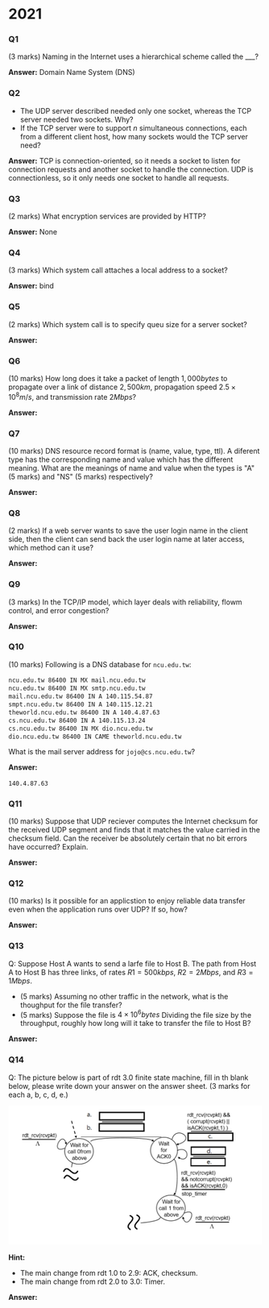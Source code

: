 # 2021

### Q1
(3 marks) Naming in the Internet uses a hierarchical scheme called the ___?

**Answer:**
Domain Name System (DNS)

### Q2
- The UDP server described needed only one socket, whereas the TCP server needed two sockets. Why?
- If the TCP server were to support $n$ simultaneous connections, each from a different client host, how many sockets would the TCP server need?


**Answer:**
TCP is connection-oriented, so it needs a socket to listen for connection requests and another socket to handle the connection. UDP is connectionless, so it only needs one socket to handle all requests.

### Q3
(2 marks) What encryption services are provided by HTTP?

**Answer:**
None

### Q4
(3 marks) Which system call attaches a local address to a socket?

**Answer:**
bind

### Q5
(2 marks) Which system call is to specify queu size for a server socket?

**Answer:**

### Q6
(10 marks) How long does it take a packet of length $1,000 bytes$ to propagate over a link of distance $2,500 km$, propagation speed $2.5 × 10^8 m/s$, and transmission rate $2 Mbps$? 

**Answer:**

### Q7
(10 marks) DNS resource record format is (name, value, type, ttl). A diferent type has the corresponding name and value which has the different meaning. What are the meanings of name and value when the types is "A" (5 marks) and "NS" (5 marks) respectively?

**Answer:**


### Q8
(2 marks) If a web server wants to save the user login name in the client side, then the client can send back the user login name at later access, which method can it use?

**Answer:**

### Q9
(3 marks) In the TCP/IP model, which layer deals with reliability, flowm control, and error congestion?

**Answer:**

### Q10
(10 marks) Following is a DNS database for `ncu.edu.tw`:

```shell
ncu.edu.tw 86400 IN MX mail.ncu.edu.tw
ncu.edu.tw 86400 IN MX smtp.ncu.edu.tw
mail.ncu.edu.tw 86400 IN A 140.115.54.87
smpt.ncu.edu.tw 86400 IN A 140.115.12.21
theworld.ncu.edu.tw 86400 IN A 140.4.87.63
cs.ncu.edu.tw 86400 IN A 140.115.13.24
cs.ncu.edu.tw 86400 IN MX dio.ncu.edu.tw
dio.ncu.edu.tw 86400 IN CAME theworld.ncu.edu.tw
```

What is the mail server address for `jojo@cs.ncu.edu.tw`?


**Answer:**

`140.4.87.63`

### Q11
(10 marks) Suppose that UDP reciever computes the Internet checksum for the received UDP segment and finds that it matches the value carried in the checksum field. Can the receiver be absolutely certain that no bit errors have occurred? Explain.

**Answer:**

### Q12
(10 marks) Is it possible for an applicstion to enjoy reliable data transfer even when the application runs over UDP? If so, how?

**Answer:**


### Q13 
Q: Suppose Host A wants to send a larfe file to Host B. The path from Host A to Host B has three links, of rates $R1 = 500 kbps$, $R2 = 2 Mbps$, and $R3 = 1 Mbps$.

- (5 marks) Assuming no other traffic in the network, what is the thoughput for the file transfer?
- (5 marks) Suppose the file is $4 × 10^6 bytes$ Dividing the file size by the throughput, roughly how long will it take to transfer the file to Host B?


**Answer:**

### Q14
Q: The picture below is part of rdt 3.0 finite state machine, fill in th blank below, please write down your answer on the answer sheet. (3 marks for each a, b, c, d, e.)

![](./q14_2.png)

**Hint:**
- The main change from rdt 1.0 to 2.9: ACK, checksum.
- The main change from rdt 2.0 to 3.0: Timer.

**Answer:**



